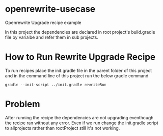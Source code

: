 # openrewrite-usecase
  
  Openrewrite Upgrade recipe example

  In this project the dependencies are declared in root project's build.gradle file by varialbe and refer them in sub projects.

# How to Run Rewrite Upgrade Recipe
 
  To run recipes place the init.gradle file in the parent folder of this project and in the command line of this project run the below gradle command
  
```
gradle --init-script ../init.gradle rewriteRun
```
# Problem
  After running the recipe the dependencies are not upgrading eventhough the recipe ran without any error.
  Even if we run change the init.gradle script to allprojects rather than rootProject still it's not working.
 
 
